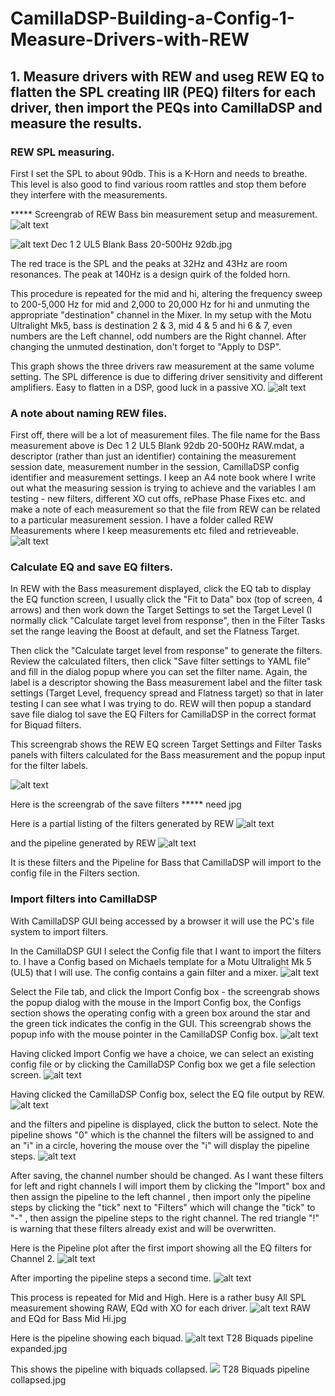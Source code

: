 # CamillaDSP-Building-a-Config-1-Measure-Drivers-with-REW
## 1. Measure drivers with REW and useg REW EQ to flatten the SPL creating IIR (PEQ) filters for each driver, then import the PEQs into CamillaDSP and measure the results.

### REW SPL measuring.

First I set the SPL to about 90db. This is a K-Horn and needs to breathe. This level is also good to find various room rattles and stop them before they interfere with the measurements.

***** Screengrab of REW Bass bin measurement setup and measurement.
![alt text](<Images/REW Make a measurement config.jpg>)


![alt text](<Images/Dec 1 2 UL5 Blank 92db 20-500Hz.jpg>)
 Dec 1 2 UL5 Blank Bass 20-500Hz 92db.jpg

The red trace is the SPL and the peaks at 32Hz and 43Hz are room resonances. The peak at 140Hz is a design quirk of the folded horn.

This procedure is repeated for the mid and hi, altering the frequency sweep to 200-5,000 Hz for mid and 2,000 to 20,000 Hz for hi and unmuting the appropriate "destination" channel in the Mixer. In my setup with the Motu Ultralight Mk5, bass is destination 2 & 3, mid 4 & 5 and hi 6 & 7, even numbers are the Left channel, odd numbers are the Right channel. After changing the unmuted destination, don't forget to "Apply to DSP".
 


This graph shows the three drivers raw measurement at the same volume setting. The SPL difference is due to differing driver sensitivity and  different amplifiers. Easy to flatten in a DSP, good luck in a passive XO.
![alt text](<Images/Dec 1 Bass Mid Hi Raw.jpg>)


### A note about naming REW files.

First off, there will be a lot of measurement files. The file name for the Bass measurement above is Dec 1 2 UL5 Blank 92db 20-500Hz RAW.mdat, a descriptor (rather than just an identifier) containing the measurement session date, measurement number in the session, CamillaDSP config identifier and measurement settings.  I keep an A4 note book where I write out what the measuring session is trying to achieve and the variables I am testing - new filters, different XO cut offs, rePhase Phase Fixes etc. and make a note of each measurement so that the file from REW can be related to a particular measurement session.
I have a folder called REW Measurements where I keep measurements etc filed and retrieveable.
![alt text](<Images/REW folder for measurements.jpg>) 


### Calculate EQ and save EQ filters.

In REW with the Bass measurement displayed, click the EQ tab to display the EQ function screen, I usually click the "Fit to Data" box (top of screen, 4 arrows) and then work down the Target Settings to set the Target Level (I normally click "Calculate target level from response", then in the Filter Tasks set the range leaving the Boost at default, and set the Flatness Target.

Then click the "Calculate target level from response" to generate the filters. Review the calculated filters, then click "Save filter settings to YAML file" and fill in the dialog popup where you can set the filter name. Again, the label is a descriptor showing the Bass measurement label and the filter task settings (Target Level, frequency spread and Flatness target) so that in later testing I can see what I was trying to do. REW will then popup a standard save file dialog tol save the EQ Filters for CamillaDSP in the correct format for Biquad filters.

This screengrab shows the REW EQ screen Target Settings and Filter Tasks panels with filters calculated for the Bass measurement and the popup input for the filter labels. 

 ![alt text](<REW Bass EQ screen showing save dialog.jpg>)

Here is the screengrab of the save filters
 ***** need jpg

Here is a partial listing of the filters generated by REW
 ![alt text](<EQ Dec 1 2 Bass Filters in yaml file.jpg>)

and the pipeline generated by REW
![alt text](<EQ Dec 1 2 Bass Pipeline of Bass Filters.jpg>)


It is these filters and the Pipeline for Bass that CamillaDSP will import to the config file in the Filters section.


### Import filters into CamillaDSP
With CamillaDSP GUI being accessed by a browser it will use the PC's file system to import filters.

In the CamillaDSP GUI I select the Config file that I want to import the filters to. I have a Config based on Michaels template for a Motu Ultralight Mk 5 (UL5) that I will use. The config contains a gain filter and a mixer. 
![alt text](<UL5 Analog Blank pipeline.jpg>)

Select the File tab, and click the Import Config box - the screengrab shows the popup dialog with the mouse in the Import Config box, the Configs section shows the operating config with a green box around the star and the green tick indicates the config in the GUI. 
This screengrab shows the popup info with the mouse pointer in the CamillaDSP Config box. 
![alt text](<UL5 Analog Blank select file import config.jpg>)
 
 Having clicked Import Config we have a choice, we can select an existing config file or by clicking the CamillaDSP Config box we get a file selection screen.
![alt text](<UL5 Analog Blank select file import config showing choices.jpg>)


Having clicked the CamillaDSP Config box, select the EQ file output by REW.
![alt text](<UL5 Analog Blank select config to be imported.jpg>)

 
and the filters and pipeline is displayed, click the button to select. Note the pipeline shows "0" which is the channel the filters will be assigned to and an "i" in a circle, hovering the mouse over the "i" will display the pipeline steps. 
![alt text](<UL5 Analog Blank select what to import.jpg>)


After saving, the channel number should be changed. As I want these filters for left and right channels I will import them by clicking the "Import" box and then assign the pipeline to the left channel , then import only the pipeline steps by clicking the "tick" next to "Filters" which will change the "tick" to "-" , then assign the pipeline steps to the right channel. The red triangle "!" is warning that these filters already exist and will be overwritten.
 
Here is the Pipeline plot after the first import showing all the EQ filters for Channel 2.
 ![alt text](<UL5 Analog Blank pipeline after import.jpg>)

After importing the pipeline steps a second time.
![alt text](<UL5 Analog Blank pipeline after import of both channels.jpg>)
 

This process is repeated for Mid and High.
Here is a rather busy All SPL measurement showing RAW, EQd with XO for each driver.
![alt text](<RAW and EQd for Bass Mid Hi.jpg>) 
RAW and EQd for Bass Mid Hi.jpg

Here is the pipeline showing each biquad.
![alt text](<T 28 Biquads expanded pipeline.jpg>) 
T28 Biquads pipeline expanded.jpg

This shows the pipeline with biquads collapsed.
![](<T28 Biquads pipeline collapsed.jpg>)
 T28 Biquads pipeline collapsed.jpg
